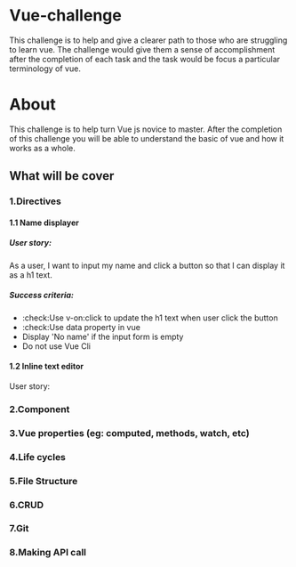 # Vue-challenge
This challenge is to help and give a clearer path to those who are struggling to learn vue. The challenge would give them a sense of accomplishment after the completion of each task and the task would be focus a particular terminology of vue.
# About
This challenge is to help turn Vue js novice to master. After the completion of this challenge you will be able to understand the basic of vue and how it works as a whole.
## What will be cover
### 1.Directives
#### 1.1 Name displayer
##### User story: 
As a user, I want to input my name and click a button so that I can display it as a h1 text.
##### Success criteria:
- :check:Use v-on:click to update the h1 text when user click the button
- :check:Use data property in vue
- Display 'No name' if the input form is empty
- Do not use Vue Cli
#### 1.2 Inline text editor
User story: 
### 2.Component
### 3.Vue properties (eg: computed, methods, watch, etc)
### 4.Life cycles
### 5.File Structure
### 6.CRUD
### 7.Git
### 8.Making API call
